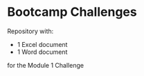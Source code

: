 # Bootcamp Challenges
Repository with:
- 1 Excel document
- 1 Word document 

for the Module 1 Challenge
